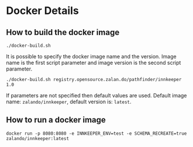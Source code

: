 # Docker Details

## How to build the docker image

    ./docker-build.sh
    
It is possible to specify the docker image name and the version. Image name is the first script parameter and image version is the second script parameter. 
    
    ./docker-build.sh registry.opensource.zalan.do/pathfinder/innkeeper 1.0
    
If parameters are not specified then default values are used. Default image name: ```zalando/innkeeper```, default version is: ```latest```.    

## How to run a docker image

    docker run -p 8080:8080 -e INNKEEPER_ENV=test -e SCHEMA_RECREATE=true zalando/innkeeper:latest